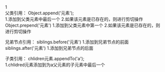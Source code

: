 1     
父类引用：
        Object.append('元素');    
                1.添加到父类元素中最后一个
                2.如果该元素是已存在的，则进行剪切操作
        Object.prepend('元素')
                1.添加到父类元素中第一个
                2.如果该元素是已存在的，则进行剪切操作

兄弟节点引用：
        siblings.before('元素')
                1.添加到兄弟节点的前面    
        siblings.after('元素')
                1.添加到兄弟节点的后面   

子类引用：
        chlidren元素.appendTo('a');   
                1.chlidred元素添加到为a父元素的子元素中最后一个
                  